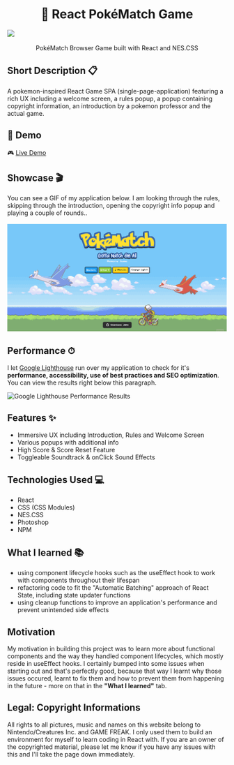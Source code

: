 <h1 align="center">🐉 React PokéMatch Game</h1>

![](https://i.imgur.com/EjDCnMK.png)
<p align="center">
  PokéMatch Browser Game built with React and NES.CSS
</p>

## Short Description 📋
A pokemon-inspired React Game SPA (single-page-application) featuring a rich UX including a welcome screen, a rules popup, a popup containing copyright information, an introduction by a pokemon professor and the actual game. 

## 🔴 Demo
🎮 [Live Demo](https://gianlucajahn.github.io/pokematch-react-game)

## Showcase 🎬
You can see a GIF of my application below. I am looking through the rules, skipping through the introduction, opening the copyright info popup and playing a couple of rounds.. <br /> <br />
![](https://github.com/gianlucajahn/pokematch-react-game/blob/main/PokeMatch.gif?raw=true)

## Performance ⏱
I let [Google Lighthouse](https://chrome.google.com/webstore/detail/lighthouse/blipmdconlkpinefehnmjammfjpmpbjk?hl=de) run over my application to check for it's **performance, accessibility, use of best practices and SEO optimization**. You can view the results right below this paragraph.

![Google Lighthouse Performance Results](https://i.ibb.co/31tRhYt/performance-pokemon.png)

## Features ✨
- Immersive UX including Introduction, Rules and Welcome Screen
- Various popups with additional info
- High Score & Score Reset Feature 
- Toggleable Soundtrack & onClick Sound Effects

## Technologies Used 💻
- React
- CSS (CSS Modules)
- NES.CSS
- Photoshop
- NPM

## What I learned 📚
- using component lifecycle hooks such as the useEffect hook to work with components throughout their lifespan
- refactoring code to fit the "Automatic Batching" approach of React State, including state updater functions
- using cleanup functions to improve an application's performance and prevent unintended side effects

## Motivation
My motivation in building this project was to learn more about functional components and the way they handled component lifecycles, which mostly reside in useEffect hooks. I certainly bumped into some issues when starting out and that's perfectly good, because that way I learnt why those issues occured, learnt to fix them and how to prevent them from happening in the future - more on that in the **"What I learned"** tab. 

## Legal: Copyright Informations
All rights to all pictures, music and names on this website belong to Nintendo/Creatures Inc. and GAME FREAK. I only used them to build an environment for myself to learn coding in React with. If you are an owner of the copyrighted material, please let me know if you have any issues with this and I'll take the page down immediately.
